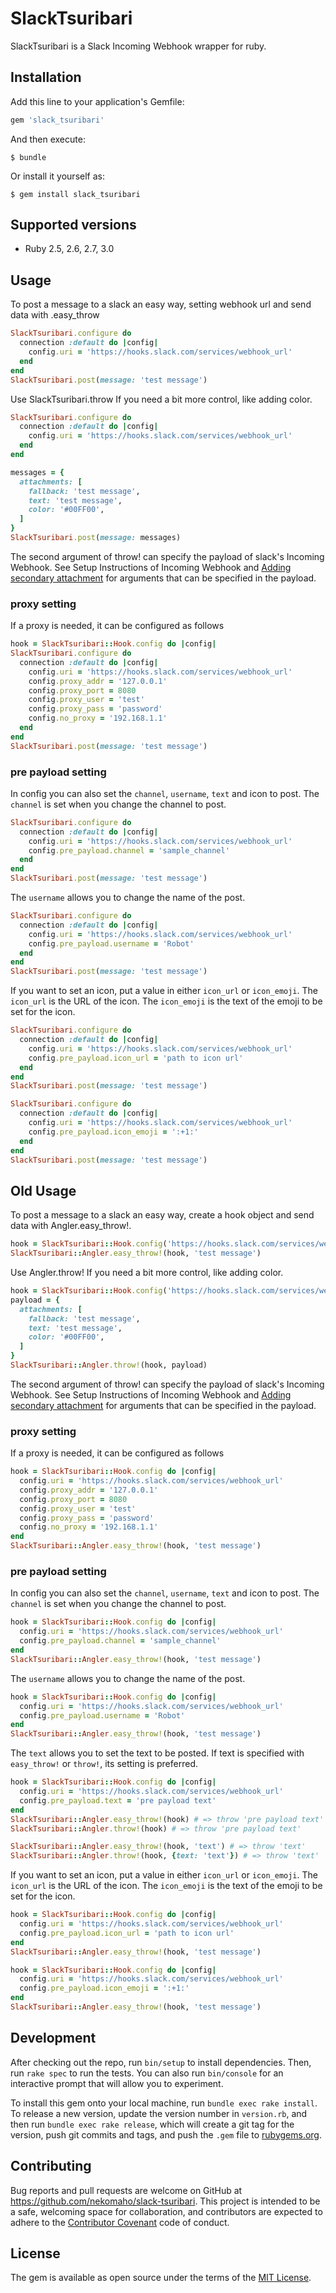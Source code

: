 # SlackTsuribari
SlackTsuribari is a Slack Incoming Webhook wrapper for ruby.

## Installation

Add this line to your application's Gemfile:

```ruby
gem 'slack_tsuribari'
```

And then execute:

    $ bundle

Or install it yourself as:

    $ gem install slack_tsuribari

## Supported versions
* Ruby 2.5, 2.6, 2.7, 3.0


## Usage
To post a message to a slack an easy way, setting webhook url and send data with .easy_throw
```ruby
SlackTsuribari.configure do
  connection :default do |config|
    config.uri = 'https://hooks.slack.com/services/webhook_url'
  end
end
SlackTsuribari.post(message: 'test message')
```

Use SlackTsuribari.throw If you need a bit more control, like adding color.

```ruby
SlackTsuribari.configure do
  connection :default do |config|
    config.uri = 'https://hooks.slack.com/services/webhook_url'
  end
end

messages = {
  attachments: [
    fallback: 'test message',
    text: 'test message',
    color: '#00FF00',
  ]
}
SlackTsuribari.post(message: messages)
```

The second argument of throw! can specify the payload of slack's Incoming Webhook.
See Setup Instructions of Incoming Webhook and [Adding secondary attachment](https://api.slack.com/messaging/composing/layouts#attachments)
for arguments that can be specified in the payload.

### proxy setting
If a proxy is needed, it can be configured as follows

```ruby
hook = SlackTsuribari::Hook.config do |config|
SlackTsuribari.configure do
  connection :default do |config|
    config.uri = 'https://hooks.slack.com/services/webhook_url'
    config.proxy_addr = '127.0.0.1'
    config.proxy_port = 8080
    config.proxy_user = 'test'
    config.proxy_pass = 'password'
    config.no_proxy = '192.168.1.1'
  end
end
SlackTsuribari.post(message: 'test message')
```

### pre payload setting
In config you can also set the `channel`, `username`, `text` and icon to post.
The `channel` is set when you change the channel to post.
```ruby
SlackTsuribari.configure do
  connection :default do |config|
    config.uri = 'https://hooks.slack.com/services/webhook_url'
    config.pre_payload.channel = 'sample_channel'
  end
end
SlackTsuribari.post(message: 'test message')
```

The `username` allows you to change the name of the post.
```ruby
SlackTsuribari.configure do
  connection :default do |config|
    config.uri = 'https://hooks.slack.com/services/webhook_url'
    config.pre_payload.username = 'Robot'
  end
end
SlackTsuribari.post(message: 'test message')
```

If you want to set an icon, put a value in either `icon_url` or `icon_emoji`.
The `icon_url` is the URL of the icon.
The `icon_emoji` is the text of the emoji to be set for the icon.
```ruby
SlackTsuribari.configure do
  connection :default do |config|
    config.uri = 'https://hooks.slack.com/services/webhook_url'
    config.pre_payload.icon_url = 'path to icon url'
  end
end
SlackTsuribari.post(message: 'test message')
```

```ruby
SlackTsuribari.configure do
  connection :default do |config|
    config.uri = 'https://hooks.slack.com/services/webhook_url'
    config.pre_payload.icon_emoji = ':+1:'
  end
end
SlackTsuribari.post(message: 'test message')
```

## Old Usage
To post a message to a slack an easy way, create a hook object and send data with Angler.easy_throw!.
```ruby
hook = SlackTsuribari::Hook.config('https://hooks.slack.com/services/webhook_url')
SlackTsuribari::Angler.easy_throw!(hook, 'test message')
```

Use Angler.throw! If you need a bit more control, like adding color.

```ruby
hook = SlackTsuribari::Hook.config('https://hooks.slack.com/services/webhook_url')
payload = {
  attachments: [
    fallback: 'test message',
    text: 'test message',
    color: '#00FF00',
  ]
}
SlackTsuribari::Angler.throw!(hook, payload)
```

The second argument of throw! can specify the payload of slack's Incoming Webhook.
See Setup Instructions of Incoming Webhook and [Adding secondary attachment](https://api.slack.com/messaging/composing/layouts#attachments)
for arguments that can be specified in the payload.

### proxy setting
If a proxy is needed, it can be configured as follows

```ruby
hook = SlackTsuribari::Hook.config do |config|
  config.uri = 'https://hooks.slack.com/services/webhook_url'
  config.proxy_addr = '127.0.0.1'
  config.proxy_port = 8080
  config.proxy_user = 'test'
  config.proxy_pass = 'password'
  config.no_proxy = '192.168.1.1'
end
SlackTsuribari::Angler.easy_throw!(hook, 'test message')
```

### pre payload setting
In config you can also set the `channel`, `username`, `text` and icon to post.
The `channel` is set when you change the channel to post.
```ruby
hook = SlackTsuribari::Hook.config do |config|
  config.uri = 'https://hooks.slack.com/services/webhook_url'
  config.pre_payload.channel = 'sample_channel'
end
SlackTsuribari::Angler.easy_throw!(hook, 'test message')
```

The `username` allows you to change the name of the post.
```ruby
hook = SlackTsuribari::Hook.config do |config|
  config.uri = 'https://hooks.slack.com/services/webhook_url'
  config.pre_payload.username = 'Robot'
end
SlackTsuribari::Angler.easy_throw!(hook, 'test message')
```

The `text` allows you to set the text to be posted. If text is specified with `easy_throw!` or `throw!`, its setting is preferred.
```ruby
hook = SlackTsuribari::Hook.config do |config|
  config.uri = 'https://hooks.slack.com/services/webhook_url'
  config.pre_payload.text = 'pre payload text'
end
SlackTsuribari::Angler.easy_throw!(hook) # => throw 'pre payload text'
SlackTsuribari::Angler.throw!(hook) # => throw 'pre payload text'

SlackTsuribari::Angler.easy_throw!(hook, 'text') # => throw 'text'
SlackTsuribari::Angler.throw!(hook, {text: 'text'}) # => throw 'text'
```

If you want to set an icon, put a value in either `icon_url` or `icon_emoji`.
The `icon_url` is the URL of the icon.
The `icon_emoji` is the text of the emoji to be set for the icon.
```ruby
hook = SlackTsuribari::Hook.config do |config|
  config.uri = 'https://hooks.slack.com/services/webhook_url'
  config.pre_payload.icon_url = 'path to icon url'
end
SlackTsuribari::Angler.easy_throw!(hook, 'test message')
```

```ruby
hook = SlackTsuribari::Hook.config do |config|
  config.uri = 'https://hooks.slack.com/services/webhook_url'
  config.pre_payload.icon_emoji = ':+1:'
end
SlackTsuribari::Angler.easy_throw!(hook, 'test message')
```

## Development

After checking out the repo, run `bin/setup` to install dependencies. Then, run `rake spec` to run the tests. You can also run `bin/console` for an interactive prompt that will allow you to experiment.

To install this gem onto your local machine, run `bundle exec rake install`. To release a new version, update the version number in `version.rb`, and then run `bundle exec rake release`, which will create a git tag for the version, push git commits and tags, and push the `.gem` file to [rubygems.org](https://rubygems.org).

## Contributing

Bug reports and pull requests are welcome on GitHub at https://github.com/nekomaho/slack-tsuribari. This project is intended to be a safe, welcoming space for collaboration, and contributors are expected to adhere to the [Contributor Covenant](http://contributor-covenant.org) code of conduct.


## License

The gem is available as open source under the terms of the [MIT License](http://opensource.org/licenses/MIT).

